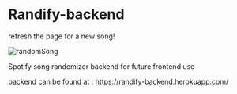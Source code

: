 # Randify-backend

refresh the page for a new song! 

![randomSong](https://randify-backend.herokuapp.com/svg-s) 

Spotify song randomizer backend for future frontend use

backend can be found at : https://randify-backend.herokuapp.com/
